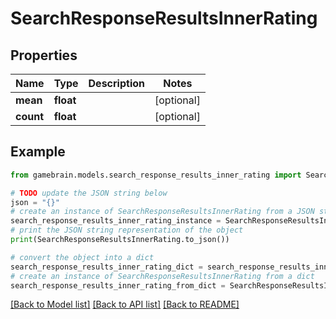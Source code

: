 # SearchResponseResultsInnerRating


## Properties

Name | Type | Description | Notes
------------ | ------------- | ------------- | -------------
**mean** | **float** |  | [optional] 
**count** | **float** |  | [optional] 

## Example

```python
from gamebrain.models.search_response_results_inner_rating import SearchResponseResultsInnerRating

# TODO update the JSON string below
json = "{}"
# create an instance of SearchResponseResultsInnerRating from a JSON string
search_response_results_inner_rating_instance = SearchResponseResultsInnerRating.from_json(json)
# print the JSON string representation of the object
print(SearchResponseResultsInnerRating.to_json())

# convert the object into a dict
search_response_results_inner_rating_dict = search_response_results_inner_rating_instance.to_dict()
# create an instance of SearchResponseResultsInnerRating from a dict
search_response_results_inner_rating_from_dict = SearchResponseResultsInnerRating.from_dict(search_response_results_inner_rating_dict)
```
[[Back to Model list]](../README.md#documentation-for-models) [[Back to API list]](../README.md#documentation-for-api-endpoints) [[Back to README]](../README.md)


